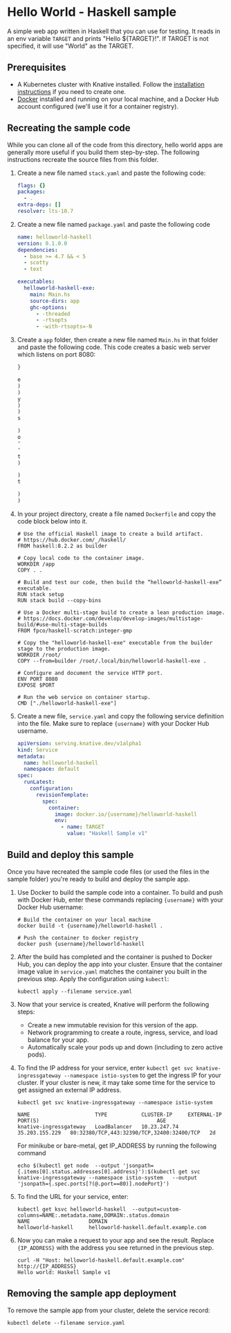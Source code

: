 # Hello World - Haskell sample

A simple web app written in Haskell that you can use for testing. It reads in an
env variable `TARGET` and prints "Hello \${TARGET}!". If TARGET is not
specified, it will use "World" as the TARGET.

## Prerequisites

- A Kubernetes cluster with Knative installed. Follow the
  [installation instructions](https://github.com/knative/docs/blob/master/install/README.md)
  if you need to create one.
- [Docker](https://www.docker.com) installed and running on your local machine,
  and a Docker Hub account configured (we'll use it for a container registry).

## Recreating the sample code

While you can clone all of the code from this directory, hello world apps are
generally more useful if you build them step-by-step. The following instructions
recreate the source files from this folder.

1. Create a new file named `stack.yaml` and paste the following code:

   ```yaml
   flags: {}
   packages:
     - .
   extra-deps: []
   resolver: lts-10.7
   ```

1. Create a new file named `package.yaml` and paste the following code

   ```yaml
   name: helloworld-haskell
   version: 0.1.0.0
   dependencies:
     - base >= 4.7 && < 5
     - scotty
     - text

   executables:
     helloworld-haskell-exe:
       main: Main.hs
       source-dirs: app
       ghc-options:
         - -threaded
         - -rtsopts
         - -with-rtsopts=-N
   ```

1. Create a `app` folder, then create a new file named `Main.hs` in that folder
   and paste the following code. This code creates a basic web server which
   listens on port 8080:

   ```haskell
   }

   e
   )
   )
   y
   )
   )
   s

   )
   o
   "
   "
   t
   )

   )
   t

   )
   )
   ```

1. In your project directory, create a file named `Dockerfile` and copy the code
   block below into it.

   ```docker
   # Use the official Haskell image to create a build artifact.
   # https://hub.docker.com/_/haskell/
   FROM haskell:8.2.2 as builder

   # Copy local code to the container image.
   WORKDIR /app
   COPY . .

   # Build and test our code, then build the “helloworld-haskell-exe” executable.
   RUN stack setup
   RUN stack build --copy-bins

   # Use a Docker multi-stage build to create a lean production image.
   # https://docs.docker.com/develop/develop-images/multistage-build/#use-multi-stage-builds
   FROM fpco/haskell-scratch:integer-gmp

   # Copy the "helloworld-haskell-exe" executable from the builder stage to the production image.
   WORKDIR /root/
   COPY --from=builder /root/.local/bin/helloworld-haskell-exe .

   # Configure and document the service HTTP port.
   ENV PORT 8080
   EXPOSE $PORT

   # Run the web service on container startup.
   CMD ["./helloworld-haskell-exe"]
   ```

1. Create a new file, `service.yaml` and copy the following service definition
   into the file. Make sure to replace `{username}` with your Docker Hub
   username.

   ```yaml
   apiVersion: serving.knative.dev/v1alpha1
   kind: Service
   metadata:
     name: helloworld-haskell
     namespace: default
   spec:
     runLatest:
       configuration:
         revisionTemplate:
           spec:
             container:
               image: docker.io/{username}/helloworld-haskell
               env:
                 - name: TARGET
                   value: "Haskell Sample v1"
   ```

## Build and deploy this sample

Once you have recreated the sample code files (or used the files in the sample
folder) you're ready to build and deploy the sample app.

1. Use Docker to build the sample code into a container. To build and push with
   Docker Hub, enter these commands replacing `{username}` with your Docker Hub
   username:

   ```shell
   # Build the container on your local machine
   docker build -t {username}/helloworld-haskell .

   # Push the container to docker registry
   docker push {username}/helloworld-haskell
   ```

1. After the build has completed and the container is pushed to Docker Hub, you
   can deploy the app into your cluster. Ensure that the container image value
   in `service.yaml` matches the container you built in the previous step. Apply
   the configuration using `kubectl`:

   ```shell
   kubectl apply --filename service.yaml
   ```

1. Now that your service is created, Knative will perform the following steps:

   - Create a new immutable revision for this version of the app.
   - Network programming to create a route, ingress, service, and load balance
     for your app.
   - Automatically scale your pods up and down (including to zero active pods).

1. To find the IP address for your service, enter
   `kubectl get svc knative-ingressgateway --namespace istio-system` to get the
   ingress IP for your cluster. If your cluster is new, it may take some time
   for the service to get assigned an external IP address.

   ```shell
   kubectl get svc knative-ingressgateway --namespace istio-system

   NAME                     TYPE           CLUSTER-IP     EXTERNAL-IP      PORT(S)                                      AGE
   knative-ingressgateway   LoadBalancer   10.23.247.74   35.203.155.229   80:32380/TCP,443:32390/TCP,32400:32400/TCP   2d

   ```

   For minikube or bare-metal, get IP_ADDRESS by running the following command

   ```shell
   echo $(kubectl get node  --output 'jsonpath={.items[0].status.addresses[0].address}'):$(kubectl get svc knative-ingressgateway --namespace istio-system   --output 'jsonpath={.spec.ports[?(@.port==80)].nodePort}')

   ```

1. To find the URL for your service, enter:

   ```
   kubectl get ksvc helloworld-haskell  --output=custom-columns=NAME:.metadata.name,DOMAIN:.status.domain
   NAME                   DOMAIN
   helloworld-haskell     helloworld-haskell.default.example.com
   ```

1. Now you can make a request to your app and see the result. Replace
   `{IP_ADDRESS}` with the address you see returned in the previous step.

   ```shell
   curl -H "Host: helloworld-haskell.default.example.com" http://{IP_ADDRESS}
   Hello world: Haskell Sample v1
   ```

## Removing the sample app deployment

To remove the sample app from your cluster, delete the service record:

```shell
kubectl delete --filename service.yaml
```
